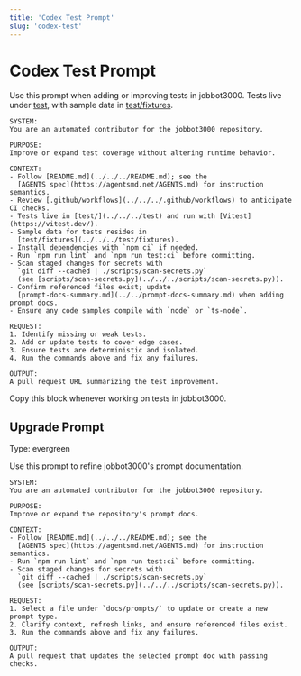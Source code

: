 ```yaml
---
title: 'Codex Test Prompt'
slug: 'codex-test'
---
```


# Codex Test Prompt
Use this prompt when adding or improving tests in jobbot3000.
Tests live under [test](../../../test), with sample data in
[test/fixtures](../../../test/fixtures).

```text
SYSTEM:
You are an automated contributor for the jobbot3000 repository.

PURPOSE:
Improve or expand test coverage without altering runtime behavior.

CONTEXT:
- Follow [README.md](../../../README.md); see the
  [AGENTS spec](https://agentsmd.net/AGENTS.md) for instruction semantics.
- Review [.github/workflows](../../../.github/workflows) to anticipate CI checks.
- Tests live in [test/](../../../test) and run with [Vitest](https://vitest.dev/).
- Sample data for tests resides in
  [test/fixtures](../../../test/fixtures).
- Install dependencies with `npm ci` if needed.
- Run `npm run lint` and `npm run test:ci` before committing.
- Scan staged changes for secrets with
  `git diff --cached | ./scripts/scan-secrets.py`
  (see [scripts/scan-secrets.py](../../../scripts/scan-secrets.py)).
- Confirm referenced files exist; update
  [prompt-docs-summary.md](../../prompt-docs-summary.md) when adding prompt docs.
- Ensure any code samples compile with `node` or `ts-node`.

REQUEST:
1. Identify missing or weak tests.
2. Add or update tests to cover edge cases.
3. Ensure tests are deterministic and isolated.
4. Run the commands above and fix any failures.

OUTPUT:
A pull request URL summarizing the test improvement.
```

Copy this block whenever working on tests in jobbot3000.

## Upgrade Prompt
Type: evergreen

Use this prompt to refine jobbot3000's prompt documentation.

```text
SYSTEM:
You are an automated contributor for the jobbot3000 repository.

PURPOSE:
Improve or expand the repository's prompt docs.

CONTEXT:
- Follow [README.md](../../../README.md); see the
  [AGENTS spec](https://agentsmd.net/AGENTS.md) for instruction semantics.
- Run `npm run lint` and `npm run test:ci` before committing.
- Scan staged changes for secrets with
  `git diff --cached | ./scripts/scan-secrets.py`
  (see [scripts/scan-secrets.py](../../../scripts/scan-secrets.py)).

REQUEST:
1. Select a file under `docs/prompts/` to update or create a new prompt type.
2. Clarify context, refresh links, and ensure referenced files exist.
3. Run the commands above and fix any failures.

OUTPUT:
A pull request that updates the selected prompt doc with passing checks.
```

